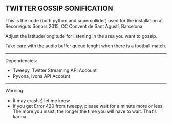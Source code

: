 TWITTER GOSSIP SONIFICATION 
---------------------------

This is the code (both python and supercollider) used for the installation at Recorreguts Sonors 2015, CC Convent de Sant Agustí, Barcelona.

Adjust the latitude/longitude for listening in the area you want to gossip.

Take care with the audio buffer queue lenght when there is a football match.

___________________________
Dependencies:
- Tweepy, Twitter Streaming API Account
- Pyvona, Ivona API Account

___________________________
Warning:
- it may crash :) let me know
- if you get Error 420 from tweepy, please wait for a minute more or less. The more you insist, the longer the time you will have to wait. That's karma.
